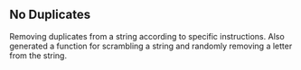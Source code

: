 No Duplicates
-------------------------------------
Removing duplicates from a string according to specific instructions. Also generated a function for scrambling a string and randomly removing a letter from the string.